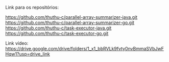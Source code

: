Link para os repositórios: 

https://github.com/thuthu-c/parallel-array-summarizer-java.git <br> 
https://github.com/thuthu-c/parallel-array-summarizer-go.git <br>
https://github.com/thuthu-c/task-executor-java.git <br>
https://github.com/thuthu-c/task-executor-go.git <br> 

Link vídeo: <br> 
https://drive.google.com/drive/folders/1_x1_bbRVLk9fvty0nvBmmaSVbJwFHqw1?usp=drive_link 
